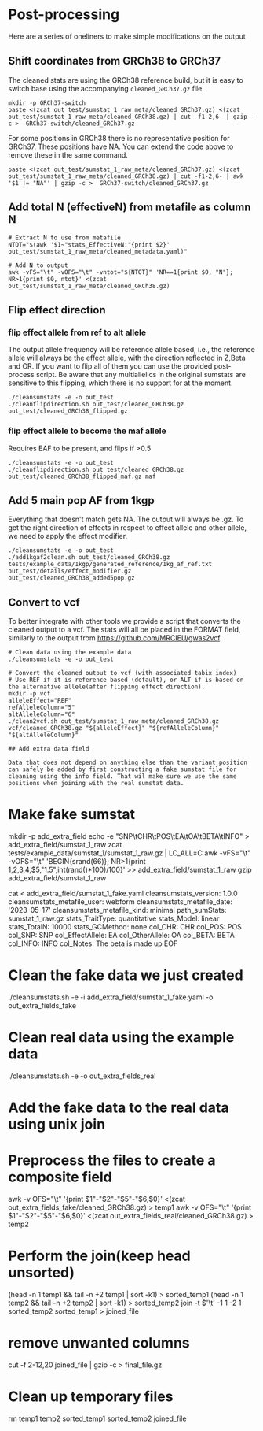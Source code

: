 # Post-processing

Here are a series of oneliners to make simple modifications on the output


## Shift coordinates from GRCh38 to GRCh37
The cleaned stats are using the GRCh38 reference build, but it is easy to switch base using the accompanying `cleaned_GRCh37.gz` file. 

```
mkdir -p GRCh37-switch
paste <(zcat out_test/sumstat_1_raw_meta/cleaned_GRCh37.gz) <(zcat out_test/sumstat_1_raw_meta/cleaned_GRCh38.gz) | cut -f1-2,6- | gzip -c >  GRCh37-switch/cleaned_GRCh37.gz
```
For some positions in GRCh38 there is no representative position for GRCh37. These positions have NA. You can extend the code above to remove these in the same command.
```
paste <(zcat out_test/sumstat_1_raw_meta/cleaned_GRCh37.gz) <(zcat out_test/sumstat_1_raw_meta/cleaned_GRCh38.gz) | cut -f1-2,6- | awk '$1 != "NA"' | gzip -c >  GRCh37-switch/cleaned_GRCh37.gz
```

## Add total N (effectiveN) from metafile as column N

```
# Extract N to use from metafile
NTOT="$(awk '$1~"stats_EffectiveN:"{print $2}' out_test/sumstat_1_raw_meta/cleaned_metadata.yaml)"

# Add N to output
awk -vFS="\t" -vOFS="\t" -vntot="${NTOT}" 'NR==1{print $0, "N"}; NR>1{print $0, ntot}' <(zcat out_test/sumstat_1_raw_meta/cleaned_GRCh38.gz)
```

## Flip effect direction

### flip effect allele from ref to alt allele
The output allele frequency will be reference allele based, i.e., the reference allele will always be the effect allele, with the direction reflected in Z,Beta and OR. If you want to flip all of them you can use the provided post-process script. Be aware that any multiallelics in the original sumstats are sensitive to this flipping, which there is no support for at the moment.
```
./cleansumstats -e -o out_test
./cleanflipdirection.sh out_test/cleaned_GRCh38.gz out_test/cleaned_GRCh38_flipped.gz
```

### flip effect allele to become the maf allele
Requires EAF to be present, and flips if >0.5

```
./cleansumstats -e -o out_test
./cleanflipdirection.sh out_test/cleaned_GRCh38.gz out_test/cleaned_GRCh38_flipped_maf.gz maf
```


## Add 5 main pop AF from 1kgp
Everything that doesn't match gets NA. The output will always be .gz. To get the right direction of effects in respect to effect allele and other allele, we need to apply the effect modifier.
```
./cleansumstats -e -o out_test
./add1kgaf2clean.sh out_test/cleaned_GRCh38.gz tests/example_data/1kgp/generated_reference/1kg_af_ref.txt out_test/details/effect_modifier.gz out_test/cleaned_GRCh38_added5pop.gz
```

## Convert to vcf

To better integrate with other tools we provide a script that converts the cleaned output to a vcf. The stats will all be placed in the FORMAT field, similarly to the output from https://github.com/MRCIEU/gwas2vcf.

```
# Clean data using the example data
./cleansumstats -e -o out_test

# Convert the cleaned output to vcf (with associated tabix index)
# Use REF if it is reference based (default), or ALT if is based on the alternative allele(after flipping effect direction).
mkdir -p vcf
alleleEffect="REF"
refAlleleColumn="5"
altAlleleColumn="6"
./clean2vcf.sh out_test/sumstat_1_raw_meta/cleaned_GRCh38.gz vcf/cleaned_GRCh38.gz "${alleleEffect}" "${refAlleleColumn}" "${altAlleleColumn}"

## Add extra data field

Data that does not depend on anything else than the variant position can safely be added by first constructing a fake sumstat file for cleaning using the info field. That wil make sure we use the same positions when joining with the real sumstat data.

```
# Make fake sumstat
mkdir -p add_extra_field
echo -e "SNP\tCHR\tPOS\tEA\tOA\tBETA\tINFO" > add_extra_field/sumstat_1_raw
zcat tests/example_data/sumstat_1/sumstat_1_raw.gz | LC_ALL=C awk -vFS="\t" -vOFS="\t" 'BEGIN{srand(66)}; NR>1{print $1,$2,$3,$4,$5,"1.5",int(rand()*100)/100}' >> add_extra_field/sumstat_1_raw
gzip add_extra_field/sumstat_1_raw 

cat <<EOF > add_extra_field/sumstat_1_fake.yaml 
cleansumstats_version: 1.0.0
cleansumstats_metafile_user: webform
cleansumstats_metafile_date: '2023-05-17'
cleansumstats_metafile_kind: minimal
path_sumStats: sumstat_1_raw.gz
stats_TraitType: quantitative
stats_Model: linear
stats_TotalN: 10000
stats_GCMethod: none
col_CHR: CHR
col_POS: POS
col_SNP: SNP
col_EffectAllele: EA
col_OtherAllele: OA
col_BETA: BETA
col_INFO: INFO
col_Notes: The beta is made up
EOF

# Clean the fake data we just created
./cleansumstats.sh -e -i add_extra_field/sumstat_1_fake.yaml  -o out_extra_fields_fake

# Clean real data using the example data
./cleansumstats.sh  -e -o out_extra_fields_real

# Add the fake data to the real data using unix join
# Preprocess the files to create a composite field
awk -v OFS="\t" '{print $1"-"$2"-"$5"-"$6,$0}' <(zcat out_extra_fields_fake/cleaned_GRCh38.gz) > temp1
awk -v OFS="\t" '{print $1"-"$2"-"$5"-"$6,$0}' <(zcat out_extra_fields_real/cleaned_GRCh38.gz) > temp2

# Perform the join(keep head unsorted)
(head -n 1 temp1 && tail -n +2 temp1 | sort -k1) > sorted_temp1
(head -n 1 temp2 && tail -n +2 temp2 | sort -k1) > sorted_temp2
join -t $'\t' -1 1 -2 1 sorted_temp2 sorted_temp1 > joined_file

# remove unwanted columns
cut -f 2-12,20 joined_file | gzip -c > final_file.gz

# Clean up temporary files
rm temp1 temp2 sorted_temp1 sorted_temp2 joined_file

```

